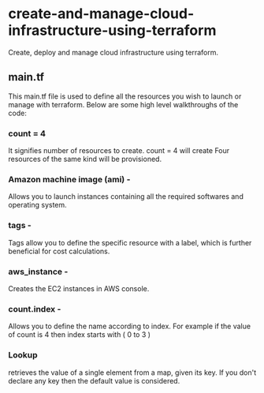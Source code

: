 # create-and-manage-cloud-infrastructure-using-terraform
Create, deploy and manage cloud infrastructure using terraform.

## main.tf
This main.tf file is used to define all the resources you wish to launch or manage with terraform. Below are some high level walkthroughs of the code:
### count = 4 
It signifies number of resources to create. count = 4 will create Four resources of the same kind will be provisioned.

### Amazon machine image (ami) - 
Allows you to launch instances containing all the required softwares and operating system.

### tags - 
Tags allow you to define the specific resource with a label, which is further beneficial for cost calculations.

### aws_instance - 
Creates the EC2 instances in AWS console.

### count.index - 
Allows you to define the name according to index. For example if the value of count is 4 then index starts with ( 0 to 3 )

### Lookup 
retrieves the value of a single element from a map, given its key. If you don't declare any key then the default value is considered.
